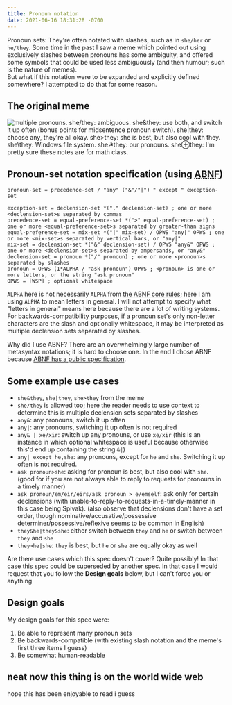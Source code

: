 ```yaml
---
title: Pronoun notation
date: 2021-06-16 18:31:28 -0700
---
```

Pronoun sets: They're often notated with slashes, such as in `she/her` or `he/they`. Some time in the past I saw a meme which pointed out using exclusively slashes between pronouns has some ambiguity, and offered some symbols that could be used less ambiguously (and then humour; such is the nature of memes).  
But what if this notation were to be expanded and explicitly defined somewhere? I attempted to do that for some reason.

## The original meme
![multiple pronouns. she/they: ambiguous. she&they: use both, and switch it up often (bonus points for midsentence pronoun switch). she|they: choose any, they're all okay. she>they: she is best, but also cool with they. she\they: Windows file system. she☭they: our pronouns. she⊕they: I'm pretty sure these notes are for math class.](https://i.redd.it/qbvashrrsmm61.png)
## Pronoun-set notation specification (using <abbr title="augmented Backus-Naur form">ABNF</abbr>)
```
pronoun-set = precedence-set / "any" ("&"/"|") " except " exception-set

exception-set = declension-set *("," declension-set) ; one or more <declension-set>s separated by commas
precedence-set = equal-preference-set *(">" equal-preference-set) ; one or more <equal-preference-set>s separated by greater-than signs
equal-preference-set = mix-set *("|" mix-set) / OPWS "any|" OPWS ; one or more <mix-set>s separated by vertical bars, or "any|"
mix-set = declension-set *("&" declension-set) / OPWS "any&" OPWS ; one or more <declension-set>s separated by ampersands, or "any&"
declension-set = pronoun *("/" pronoun) ; one or more <pronoun>s separated by slashes
pronoun = OPWS (1*ALPHA / "ask pronoun") OPWS ; <pronoun> is one or more letters, or the string "ask pronoun"
OPWS = [WSP] ; optional whitespace
```
`ALPHA` here is not necessarily `ALPHA` from [the ABNF core rules](https://www.rfc-editor.org/rfc/rfc5234.html#appendix-B.1); here I am using `ALPHA` to mean letters in general. I will not attempt to specify what "letters in general" means here because there are a lot of writing systems.  
For backwards-compatibility purposes, if a pronoun set's only non-letter characters are the slash and optionally whitespace, it may be interpreted as multiple declension sets separated by slashes.  

Why did I use ABNF? There are an overwhelmingly large number of metasyntax notations; it is hard to choose one. In the end I chose ABNF because [ABNF has a public specification](https://www.rfc-editor.org/rfc/rfc5234.txt).
## Some example use cases
- `she&they`, `she|they`, `she>they` from the meme
- `she/they` is allowed too; here the reader needs to use context to determine this is multiple declension sets separated by slashes
- `any&`: any pronouns, switch it up often
- `any|`: any pronouns, switching it up often is not required
- `any& | xe/xir`: switch up any pronouns, or use `xe/xir` (this is an instance in which optional whitespace is useful because otherwise this'd end up containing the string `&|`)
- `any| except he,she`: any pronouns, except for `he` and `she`. Switching it up often is not required.
- `ask pronoun>she`: asking for pronoun is best, but also cool with `she`. (good for if you are not always able to reply to requests for pronouns in a timely manner)
- `ask pronoun/em/eir/eirs/ask pronoun > e/emself`: ask only for certain declensions (with unable-to-reply-to-requests-in-a-timely-manner in this case being Spivak). (also observe that declensions don't have a set order, though nominative/accusative/possessive determiner/possessive/reflexive seems to be common in English)
- `they&he|they&she`: either switch between `they` and `he` or switch between `they` and `she`
- `they>he|she`: `they` is best, but `he` or `she` are equally okay as well

Are there use cases which this spec doesn't cover? Quite possibly! In that case this spec could be superseded by another spec. In that case I would request that you follow the **Design goals** below, but I can't force you or anything
## Design goals
My design goals for this spec were:
1. Be able to represent many pronoun sets
2. Be backwards-compatible (with existing slash notation and the meme's first three items I guess)
3. Be somewhat human-readable

## neat now this thing is on the world wide web
hope this has been enjoyable to read i guess

